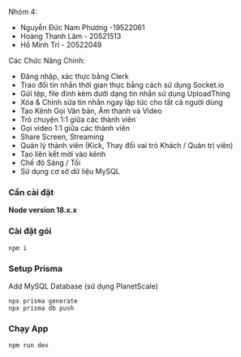Nhóm 4:
- Nguyễn Đức Nam Phương -19522061
- Hoàng Thanh Lâm - 20521513
- Hồ Minh Trí - 20522049

Các Chức Năng Chính: 

- Đăng nhập, xác thực bằng Clerk
- Trao đổi tin nhắn thời gian thực bằng cách sử dụng Socket.io
- Gửi tệp, file đính kèm dưới dạng tin nhắn sử dụng UploadThing
- Xóa & Chỉnh sửa tin nhắn ngay lập tức cho tất cả người dùng
- Tạo Kênh Gọi Văn bản, Âm thanh và Video
- Trò chuyện 1:1 giữa các thành viên
- Gọi video 1:1 giữa các thành viên
- Share Screen, Streaming
- Quản lý thành viên (Kick, Thay đổi vai trò Khách / Quản trị viên)
- Tạo liên kết mời vào kênh
- Chế độ Sáng / Tối
- Sử dụng cơ sở dữ liệu MySQL

### Cần cài đặt

**Node version 18.x.x**

### Cài đặt gói

```shell
npm i
```

### Setup Prisma

Add MySQL Database (sử dụng PlanetScale)

```shell
npx prisma generate
npx prisma db push

```

### Chạy App

```shell
npm run dev
```

